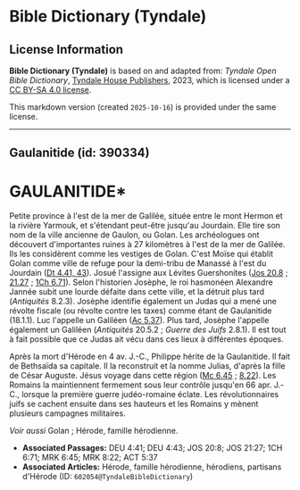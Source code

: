 # Bible Dictionary (Tyndale)

## License Information

**Bible Dictionary (Tyndale)** is based on and adapted from: _Tyndale Open Bible Dictionary_, [Tyndale House Publishers](https://tyndaleopenresources.com/), 2023, which is licensed under a [CC BY-SA 4.0 license](https://creativecommons.org/licenses/by-sa/4.0/legalcode.en).

This markdown version (created `2025-10-16`) is provided under the same license.



--------------------------------

## Gaulanitide (id: 390334)

GAULANITIDE\*
=============

Petite province à l'est de la mer de Galilée, située entre le mont Hermon et la rivière Yarmouk, et s'étendant peut\-être jusqu'au Jourdain. Elle tire son nom de la ville ancienne de Gaulon, ou Golan. Les archéologues ont découvert d'importantes ruines à 27 kilomètres à l'est de la mer de Galilée. Ils les considèrent comme les vestiges de Golan. C'est Moïse qui établit Golan comme ville de refuge pour la demi\-tribu de Manassé à l'est du Jourdain ([Dt 4\.41, 43](https://ref.ly/Deut4:41,Deut4:43)). Josué l'assigne aux Lévites Guershonites ([Jos 20\.8](https://ref.ly/Josh20:8) ; [21\.27](https://ref.ly/Josh21:27) ; [1Ch 6\.71](https://ref.ly/1Chr6:71)). Selon l'historien Josèphe, le roi hasmonéen Alexandre Jannée subit une lourde défaite dans cette ville, et la détruit plus tard (*Antiquités* 8\.2\.3\). Josèphe identifie également un Judas qui a mené une révolte fiscale (ou révolte contre les taxes) comme étant de Gaulanitide (18\.1\.1\). Luc l'appelle un Galiléen ([Ac 5\.37](https://ref.ly/Acts5:37)). Plus tard, Josèphe l'appelle également un Galiléen (*Antiquités* 20\.5\.2 ; *Guerre des Juifs* 2\.8\.1\). Il est tout à fait possible que ce Judas ait vécu dans ces lieux à différentes époques.

Après la mort d'Hérode en 4 av. J.\-C., Philippe hérite de la Gaulanitide. Il fait de Bethsaïda sa capitale. Il la reconstruit et la nomme Julias, d'après la fille de César Auguste. Jésus voyage dans cette région ([Mc 6\.45](https://ref.ly/Mark6:45) ; [8\.22](https://ref.ly/Mark8:22)). Les Romains la maintiennent fermement sous leur contrôle jusqu'en 66 apr. J.\-C., lorsque la première guerre judéo\-romaine éclate. Les révolutionnaires juifs se cachent ensuite dans ses hauteurs et les Romains y mènent plusieurs campagnes militaires.

*Voir aussi* Golan ; Hérode, famille hérodienne.

* **Associated Passages:** DEU 4:41; DEU 4:43; JOS 20:8; JOS 21:27; 1CH 6:71; MRK 6:45; MRK 8:22; ACT 5:37
* **Associated Articles:** Hérode, famille hérodienne, hérodiens, partisans d'Hérode (ID: `602054@TyndaleBibleDictionary`)

